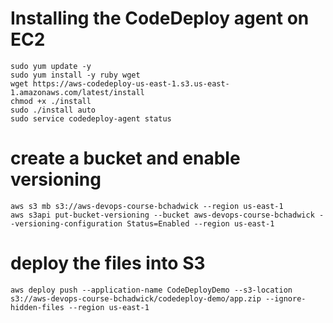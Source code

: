 
# Installing the CodeDeploy agent on EC2
```
sudo yum update -y
sudo yum install -y ruby wget
wget https://aws-codedeploy-us-east-1.s3.us-east-1.amazonaws.com/latest/install
chmod +x ./install
sudo ./install auto
sudo service codedeploy-agent status
```


# create a bucket and enable versioning
```
aws s3 mb s3://aws-devops-course-bchadwick --region us-east-1
aws s3api put-bucket-versioning --bucket aws-devops-course-bchadwick --versioning-configuration Status=Enabled --region us-east-1
```

# deploy the files into S3
```
aws deploy push --application-name CodeDeployDemo --s3-location s3://aws-devops-course-bchadwick/codedeploy-demo/app.zip --ignore-hidden-files --region us-east-1
```